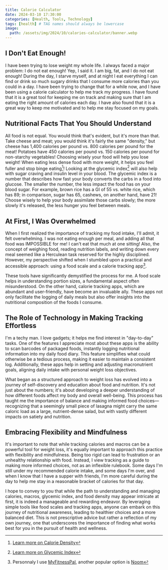 ```yaml
---
title: Calorie Calculator
date: 2024-03-10 17:30:00
categories: [Health, Tools, Technology]
tags: [health] # TAG names should always be lowercase
image:
  path: /assets/img/2024/10/calories-calculator/banner.webp
---
```

## I Don't Eat Enough!

I have been trying to lose weight my whole life. I always faced a major problem: I do not eat enough! Yep, I said it. I am big, fat, and I do not eat enough! During the day, I starve myself, and at night I eat everything I can find or drink so much sugary drinks that I consume more calories than you could in a day. I have been trying to change that for a while now, and I have been using a calorie calculator to help me track my progress. I have found that it is a great tool for keeping me on track and making sure that I am eating the right amount of calories each day. I have also found that it is a great way to keep me motivated and to help me stay focused on my goals.

## Nutritional Facts That You Should Understand

All food is not equal. You would think that's evident, but it's more than that. Take cheese and meat; you would think it's fairly the same "density," but cheese has 1,400 calories per pound vs. 800 calories per pound for the meat! Potatoes have 450 calories per pound vs. 150 calories per pound for non-starchy vegetables! Choosing wisely your food will help you lose weight! When eating less dense food with more weight, it helps you feel fuller and stop binge eating[^1]! Looking at the glycemic index[^2] will also help with sugar craving and insulin level in your blood. The glycemic index is a number that describes how fast your body converts the carbs in a food into glucose. The smaller the number, the less impact the food has on your blood sugar. For example, brown rice has a GI of 55 vs. white rice, which has 89; in comparison, sugar has 65, cashews, on another hand, have 21! Choose wisely to help your body assimilate those carbs slowly; the more slowly it's released, the less hunger you feel between meals.

## At First, I Was Overwhelmed

When I first realized the importance of tracking my food intake, I'll admit, it felt overwhelming. I was not eating enough per meal, and adding all that food was IMPOSSIBLE for me! I can't eat that much at one sitting! Also, the concept of weighing food, reading nutrition labels, and writing down every meal seemed like a Herculean task reserved for the highly disciplined. However, my perspective shifted when I stumbled upon a practical and accessible approach: using a food scale and a calorie tracking app[^3].

These tools have significantly demystified the process for me. A food scale helps in understanding portion sizes, a fundamental aspect often misunderstood. On the other hand, calorie tracking apps, which are abundant and user-friendly, have become an invaluable ally. These apps not only facilitate the logging of daily meals but also offer insights into the nutritional composition of the foods I consume.

## The Role of Technology in Making Tracking Effortless

I'm a techy man. I love gadgets; it helps me find interest in "day-to-day" tasks. One of the features I appreciate most about these apps is the ability to scan barcodes of packaged foods, instantly logging nutritional information into my daily food diary. This feature simplifies what could otherwise be a tedious process, making it easier to maintain a consistent log. Additionally, these apps help in setting and adjusting macronutrient goals, aligning daily intake with personal weight loss objectives.

What began as a structured approach to weight loss has evolved into a journey of self-discovery and education about food and nutrition. It's not just about the numbers; it's about developing a deeper understanding of how different foods affect my body and overall well-being. This process has taught me the importance of balance and making informed food choices—recognizing that a seemingly small piece of lasagna might carry the same caloric load as a large, nutrient-dense salad, but with vastly different impacts on satiety and nutrition.

## Embracing Flexibility and Mindfulness

It's important to note that while tracking calories and macros can be a powerful tool for weight loss, it's equally important to approach this practice with flexibility and mindfulness. Being too rigid can lead to frustration or an unhealthy relationship with food. Instead, I view tracking as a guide to making more informed choices, not as an inflexible rulebook. Some days I'm still under my recommended calorie intake, and some days I'm over, and when I know that I have a supper with friends, I'm more careful during the day to help me stay in a reasonable bracket of calories for that day.

I hope to convey to you that while the path to understanding and managing calories, macros, glycemic index, and food density may appear intricate at first, it is indeed a manageable and rewarding endeavor. By leveraging simple tools like food scales and tracking apps, anyone can embark on this journey of nutritional awareness, leading to healthier choices and a more balanced diet. This is not prescriptive advice but rather a reflection of my own journey, one that underscores the importance of finding what works best for you in the pursuit of health and wellness.

[^1]:[Learn more on Calorie Density](https://www.healthline.com/nutrition/calorie-density)

[^2]:[Learn more on Glycemic Index](https://www.diabetes.ca/resources/tools---resources/the-glycemic-index-(gi))

[^3]:Personnaly I use [MyFitnessPal](https://www.myfitnesspal.com/), another popular option is [Noom](https://www.noom.com/)